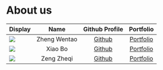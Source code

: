 # About us

Display |     Name     | Github Profile | Portfolio 
--------|:------------:|:--------------:|:---------:
![](https://via.placeholder.com/100.png?text=Photo) | Zheng Wentao | [Github](https://github.com/Zhengwinter/) | [Portfolio](docs/team/johndoe.md)
![](https://media.licdn.com/dms/image/D5635AQF9CsBIurtIhQ/profile-framedphoto-shrink_400_400/0/1709822298987?e=1710486000&v=beta&t=ZFPmBTwS2j4itxdUfOToKvL_Wd55X4m0V1_SBnHl_Go) | Xiao Bo  | [Github](https://github.com/Xb990219) | [Portfolio](docs/team/UserGuide.md)
![](https://static.wikia.nocookie.net/pure-good-wiki/images/6/6e/Winnie_The_Pooh.png/revision/latest?cb=20210310185331) | Zeng Zheqi | [Github](https://github.com/adamzzq) | [Portfolio](youtube.com)
